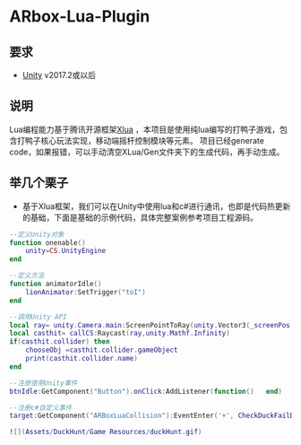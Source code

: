 
# ARbox-Lua-Plugin #

## 要求 ##

* [Unity](https://unity3d.com/get-unity/download) v2017.2或以后

## 说明 ##

Lua编程能力基于腾讯开源框架[Xlua](https://github.com/Tencent/xLua) ，本项目是使用纯lua编写的打鸭子游戏，包含打鸭子核心玩法实现，移动端摇杆控制模块等元素。
项目已经generate code，如果报错，可以手动清空XLua/Gen文件夹下的生成代码，再手动生成。

## 举几个栗子 ##

* 基于Xlua框架，我们可以在Unity中使用lua和c#进行通讯，也即是代码热更新的基础，下面是基础的示例代码，具体完整案例参考项目工程源码。

```Lua
--定义Unity对象
function onenable()  
	unity=CS.UnityEngine
end

--定义方法
function animatorIdle()
	lionAnimator:SetTrigger("toI")
end

--调用Unity API
local ray= unity.Camera.main:ScreenPointToRay(unity.Vector3(_screenPos.x,_screenPos.y,0))
local casthit= callCS:Raycast(ray,unity.Mathf.Infinity)
if(casthit.collider) then 
	chooseObj =casthit.collider.gameObject
	print(casthit.collider.name)
end

--注册使用Unity事件
btnIdle:GetComponent("Button").onClick:AddListener(function()   end)

--注册c#自定义事件
target:GetComponent("ARBoxLuaCollision"):EventEnter('+', CheckDuckFailDown)

![](Assets/DuckHunt/Game Resources/duckHunt.gif)

